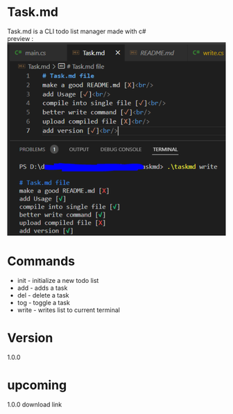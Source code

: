 # Task.md 
Task.md is a CLI todo list manager made with c#<br/>
preview : <br/>
![task](https://github.com/democraz20/taskmd/blob/main/images/task.PNG "preview")

# Commands
* init - initialize a new todo list
* add - adds a task
* del - delete a task
* tog - toggle a task
* write - writes list to current terminal

# Version
1.0.0

# upcoming 
1.0.0 download link